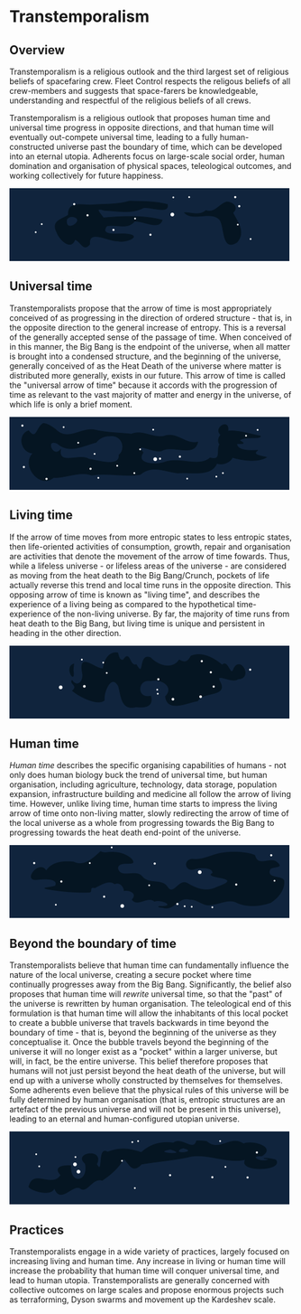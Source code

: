 # Transtemporalism

## Overview

Transtemporalism is a religious outlook and the third largest set of religious beliefs of spacefaring crew.  Fleet Control respects the religous beliefs of all crew-members and suggests that space-farers be knowledgeable, understanding and respectful of the religious beliefs of all crews.

Transtemporalism is a religious outlook that proposes human time and universal time progress in opposite directions, and that human time will eventually out-compete universal time, leading to a fully human-constructed universe past the boundary of time, which can be developed into an eternal utopia.  Adherents focus on large-scale social order, human domination and organisation of physical spaces, teleological outcomes, and working collectively for future happiness.

![_|Data|25](header_space_2.png)

## Universal time

Transtemporalists propose that the arrow of time is most appropriately conceived of as progressing in the direction of ordered structure - that is, in the opposite direction to the general increase of entropy.  This is a reversal of the generally accepted sense of the passage of time.  When conceived of in this manner, the Big Bang is the endpoint of the universe, when all matter is brought into a condensed structure, and the beginning of the universe, generally conceived of as the Heat Death of the universe where matter is distributed more generally, exists in our future.  This arrow of time is called the "universal arrow of time" because it accords with the progression of time as relevant to the vast majority of matter and energy in the universe, of which life is only a brief moment.

![_|Data|60](header_space_4.png)

## Living time

If the arrow of time moves from more entropic states to less entropic states, then life-oriented activities of consumption, growth, repair and organisation are activities that denote the movement of the arrow of time fowards.  Thus, while a lifeless universe - or lifeless areas of the universe - are considered as moving from the heat death to the Big Bang/Crunch, pockets of life actually reverse this trend and local time runs in the opposite direction.  This opposing arrow of time is known as "living time", and describes the experience of a living being as compared to the hypothetical time-experience of the non-living universe.  By far, the majority of time runs from heat death to the Big Bang, but living time is unique and persistent in heading in the other direction.

![_|Data|25](header_space_1.png)

## Human time

_Human time_ describes the specific organising capabilities of humans - not only does human biology buck the trend of universal time, but human organisation, including agriculture, technology, data storage, population expansion, infrastructure building and medicine all follow the arrow of living time.  However, unlike living time, human time starts to impress the living arrow of time onto non-living matter, slowly redirecting the arrow of time of the local universe as a whole from progressing towards the Big Bang to progressing towards the heat death end-point of the universe.

![_|Data|25](header_space_5.png)

## Beyond the boundary of time

Transtemporalists believe that human time can fundamentally influence the nature of the local universe, creating a secure pocket where time continually progresses away from the Big Bang.  Significantly, the belief also proposes that human time will _rewrite_ universal time, so that the "past" of the universe is rewritten by human organisation.  The teleological end of this formulation is that human time will allow the inhabitants of this local pocket to create a bubble universe that travels backwards in time beyond the boundary of time - that is, beyond the beginning of the universe as they conceptualise it.  Once the bubble travels beyond the beginning of the universe it will no longer exist as a "pocket" within a larger universe, but will, in fact, be the entire universe.  This belief therefore proposes that humans will not just persist beyond the heat death of the universe, but will end up with a universe wholly constructed by themselves for themselves.  Some adherents even believe that the physical rules of this universe will be fully determined by human organisation (that is, entropic structures are an artefact of the previous universe and will not be present in this universe), leading to an eternal and human-configured utopian universe.

![_|Data|25](header_space_3.png)

## Practices

Transtemporalists engage in a wide variety of practices, largely focused on increasing living and human time.  Any increase in living or human time will increase the probability that human time will conquer universal time, and lead to human utopia.  Transtemporalists are generally concerned with collective outcomes on large scales and propose enormous projects such as terraforming, Dyson swarms and movement up the Kardeshev scale.